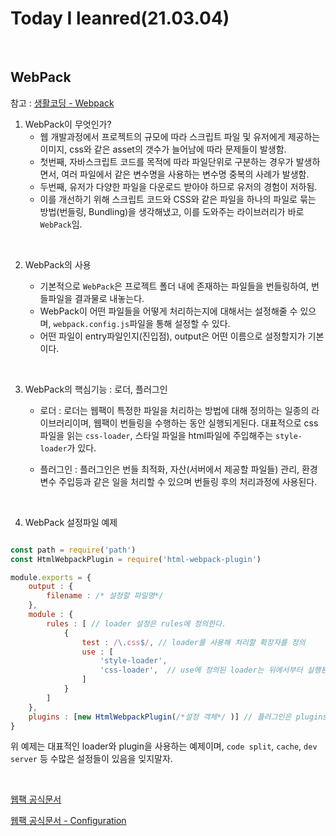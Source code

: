 # Today I leanred(21.03.04)
<br>

## WebPack
참고 : [생활코딩 - Webpack](https://www.youtube.com/watch?v=cp_MeXO2fLg&list=PLuHgQVnccGMChcT9IKopFDoAIoTA-03DA)
1. WebPack이 무엇인가?
    - 웹 개발과정에서 프로젝트의 규모에 따라 스크립트 파일 및 유저에게 제공하는 이미지, css와 같은 asset의 갯수가 늘어남에 따라 문제들이 발생함.
    -  첫번째, 자바스크립트 코드를 목적에 따라 파일단위로 구분하는 경우가 발생하면서, 여러 파일에서 같은 변수명을 사용하는 변수명 중복의 사례가 발생함.
    - 두번째, 유저가 다양한 파일을 다운로드 받아야 하므로 유저의 경험이 저하됨.
    - 이를 개선하기 위해 스크립트 코드와 CSS와 같은 파일을 하나의 파일로 묶는 방법(번들링, Bundling)을 생각해냈고, 이를 도와주는 라이브러리가 바로 `WebPack`임.

<br>

2. WebPack의 사용

    - 기본적으로 `WebPack`은 프로젝트 폴더 내에 존재하는 파일들을 번들링하여, 번들파일을 결과물로 내놓는다.
    - WebPack이 어떤 파일들을 어떻게 처리하는지에 대해서는 설정해줄 수 있으며, `webpack.config.js`파일을 통해 설정할 수 있다.
    - 어떤 파일이 entry파일인지(진입점), output은 어떤 이름으로 설정할지가 기본이다.

<br>


3. WebPack의 핵심기능 : 로더, 플러그인

    - 로더 : 로더는 웹팩이 특정한 파일을 처리하는 방법에 대해 정의하는 일종의 라이브러리이며, 웹팩이 번들링을 수행하는 동안 실행되게된다. 대표적으로 css 파일을 읽는 `css-loader`, 스타일 파일을 html파일에 주입해주는 `style-loader`가 있다.

    - 플러그인 : 플러그인은  번들 최적화, 자산(서버에서 제공할 파일들) 관리, 환경변수 주입등과 같은 일을 처리할 수 있으며 번들링 후의 처리과정에 사용된다.

<br>


4. WebPack 설정파일 예제

```javascript

const path = require('path')
const HtmlWebpackPlugin = require('html-webpack-plugin')

module.exports = {
    output : {
        filename : /* 설정할 파일명*/
    },
    module : {
        rules : [ // loader 설정은 rules에 정의한다.
            { 
                test : /\.css$/, // loader를 사용해 처리할 확장자를 정의
                use : [
                    'style-loader',
                    'css-loader',  // use에 정의된 loader는 뒤에서부터 실행된다.
                ]
            }
        ]
    },
    plugins : [new HtmlWebpackPlugin(/*설정 객체*/ )] // 플러그인은 plugins에 정의한다.
}
```

위 예제는 대표적인 loader와 plugin을 사용하는 예제이며, `code split`, `cache`, `dev server` 등 수많은 설정들이 있음을 잊지말자.

<br>


[웹팩 공식문서](https://webpack.js.org)

[웹팩 공식문서 - Configuration](https://webpack.js.org/configuration/)